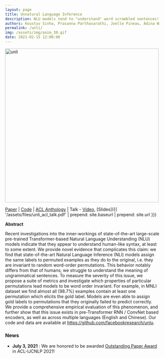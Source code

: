 ```yaml
---
layout: page
title: Unnatural Language Inference
description: NLU models tend to "understand" word scrambled sentences! (ACL 2021 Long Paper)
authors: Koustuv Sinha, Prasanna Parthasarathi, Joelle Pineau, Adina Williams
permalink: /unli/
img: /assets/img/anim_30.gif
date: 2021-02-15 12:00:00
---
```


<img src="{{ '/assets/img/anim_30.gif' | prepend: site.baseurl | prepend: site.url }}" alt="unli" width="500"/>

[Paper](https://arxiv.org/abs/2101.00010) \| [Code](https://github.com/facebookresearch/unlu) \| [ACL Anthology](https://aclanthology.org/2021.acl-long.569/) | Talk - [Video](https://youtu.be/oAM0Sr1WNW0), [Slides]({{ '/assets/files/unli_acl_talk.pdf' | prepend: site.baseurl | prepend: site.url }})

**Abstract**

Recent investigations into the inner-workings of state-of-the-art large-scale pre-trained Transformer-based Natural Language Understanding (NLU) models indicate that they appear to understand human-like syntax, at least to some extent. We provide novel evidence that complicates this claim: we find that state-of-the-art Natural Language Inference (NLI) models assign the same labels to permuted examples as they do to the original, i.e. they are invariant to random word-order permutations. This behavior notably differs from that of humans; we struggle to understand the meaning of ungrammatical sentences. To measure the severity of this issue, we propose a suite of metrics and investigate which properties of particular permutations lead models to be word order invariant. For example, in MNLI dataset we find almost all (98.7%) examples contain at least one permutation which elicits the gold label. Models are even able to assign gold labels to permutations that they originally failed to predict correctly. We provide a comprehensive empirical evaluation of this phenomenon, and further show that this issue exists in pre-Transformer RNN / ConvNet based encoders, as well as across multiple languages (English and Chinese). Our code and data are available at https://github.com/facebookresearch/unlu.

### News

- **July 3, 2021** : We are honored to be awarded [Outstanding Paper Award](https://2021.aclweb.org/program/accept/) in ACL-IJCNLP 2021!

